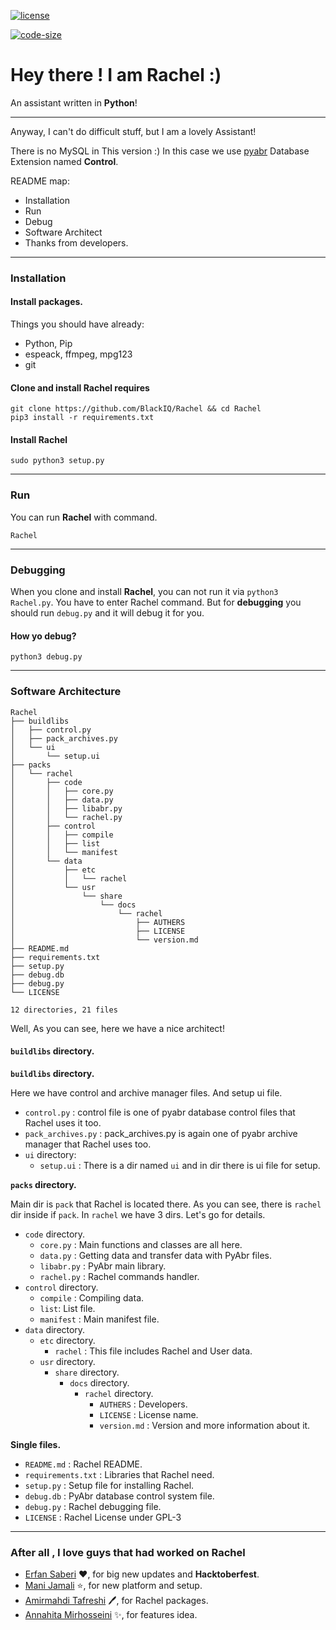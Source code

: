 [![license](https://img.shields.io/github/license/BlackIQ/Ashley?style=flat-square)](https://github.com/BlackIQ)

[![code-size](https://img.shields.io/github/languages/code-size/BlackIQ/Ashley?style=flat-square)](https://github.com/BlackIQ)

# Hey there ! I am Rachel :)

An assistant written in **Python**!

---

Anyway, I can't do difficult stuff, but I am a lovely Assistant!

There is no MySQL in This version :)
In this case we use [pyabr](https://github.com/manijamali2003/pyabr) Database Extension named **Control**.

README map:
- Installation
- Run
- Debug
- Software Architect
- Thanks from developers.

---

### Installation

#### Install packages.

Things you should have already:

- Python, Pip
- espeack, ffmpeg, mpg123
- git

#### Clone and install Rachel requires

```
git clone https://github.com/BlackIQ/Rachel && cd Rachel
pip3 install -r requirements.txt
```

#### Install Rachel

```
sudo python3 setup.py
```

---

### Run

You can run **Rachel** with command.

```
Rachel
```

---

### Debugging

When you clone and install **Rachel**, you can not run it via `python3 Rachel.py`. You have to enter Rachel command. But
for **debugging** you should run `debug.py` and it will debug it for you.

#### How yo debug?

```
python3 debug.py
```

---

### Software Architecture

```
Rachel
├── buildlibs
│   ├── control.py
│   ├── pack_archives.py
│   └── ui
│       └── setup.ui
├── packs
│   └── rachel
│       ├── code
│       │   ├── core.py
│       │   ├── data.py
│       │   ├── libabr.py
│       │   └── rachel.py
│       ├── control
│       │   ├── compile
│       │   ├── list
│       │   └── manifest
│       └── data
│           ├── etc
│           │   └── rachel
│           └── usr
│               └── share
│                   └── docs
│                       └── rachel
│                           ├── AUTHERS
│                           ├── LICENSE
│                           └── version.md
├── README.md
├── requirements.txt
├── setup.py
├── debug.db
├── debug.py
└── LICENSE

12 directories, 21 files
```

Well, As you can see, here we have a nice architect!

#### `buildlibs` directory.

**`buildlibs` directory.**

Here we have control and archive manager files. And setup ui file.

- `control.py` : control file is one of pyabr database control files that Rachel uses it too.
- `pack_archives.py` : pack_archives.py is again one of pyabr archive manager that Rachel uses too.
- `ui` directory:
  - `setup.ui` : There is a dir named `ui` and in dir there is ui file for setup.

**`packs` directory.**

Main dir is `pack` that Rachel is located there. As you can see, there is `rachel` dir inside if `pack`.
In `rachel` we have 3 dirs. Let's go for details.

- `code` directory.
  - `core.py` : Main functions and classes are all here.
  - `data.py` : Getting data and transfer data with PyAbr files.
  - `libabr.py` : PyAbr main library.
  - `rachel.py` : Rachel commands handler.
- `control` directory.
  - `compile` : Compiling data.
  - `list`: List file.
  - `manifest` : Main manifest file.
- `data` directory.
  - `etc` directory.
    - `rachel` : This file includes Rachel and User data.
  - `usr` directory.
    - `share` directory.
      - `docs` directory.
        - `rachel` directory.
          - `AUTHERS` : Developers.
          - `LICENSE` : License name.
          - `version.md` : Version and more information about it.

**Single files.**

- `README.md` : Rachel README.
- `requirements.txt` : Libraries that Rachel need.
- `setup.py` : Setup file for installing Rachel.
- `debug.db` : PyAbr database control system file.
- `debug.py` : Rachel debugging file.
- `LICENSE` : Rachel License under GPL-3

---

### After all , I love guys that had worked on Rachel

- [Erfan Saberi](https://github.com/erfansaberi) :heart:, for big new updates and **Hacktoberfest**.
- [Mani Jamali](https://github.com/manijamali2003) :star:, for new platform and setup.
- [Amirmahdi Tafreshi](https://github.com/mr-tafreshi) :pen:, for Rachel packages.
- [Annahita Mirhosseini](https://github.com/Annahita2004) :sparkles:, for features idea.